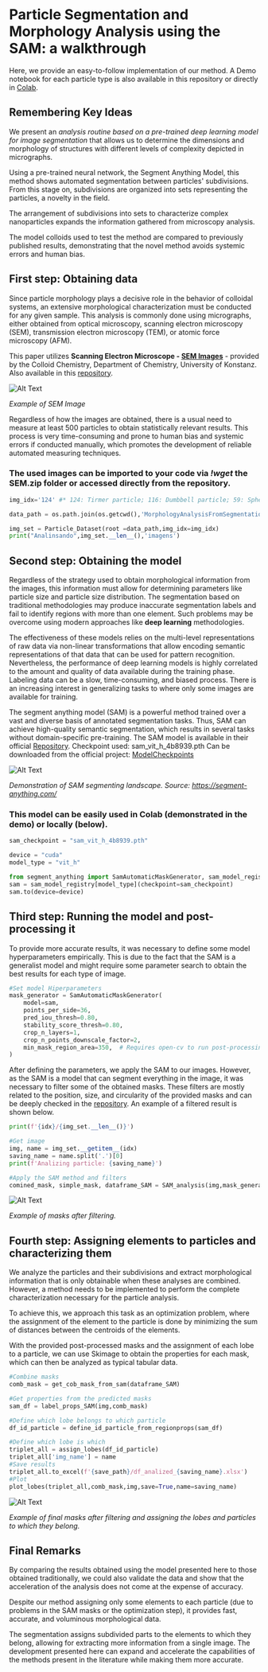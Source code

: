 # Particle Segmentation and Morphology Analysis using the SAM: a walkthrough

Here, we provide an easy-to-follow implementation of our method. A Demo notebook for each particle type is also available in this repository or directly in [Colab](https://drive.google.com/file/d/1EA-tuy8JxlPsfaHJCIxxFr-0hhbGmvRD/view?usp=sharing).

## Remembering Key Ideas

We present an *analysis routine based on a pre-trained deep learning model for image segmentation* that allows us to determine the dimensions and morphology of structures with different levels of complexity depicted in micrographs.

Using a pre-trained neural network, the Segment Anything Model, this method shows automated segmentation between particles' subdivisions. From this stage on, subdivisions are organized into sets representing the particles, a novelty in the field.

The arrangement of subdivisions into sets to characterize complex nanoparticles expands the information gathered from microscopy analysis.

The model colloids used to test the method are compared to previously published results, demonstrating that the novel method avoids systemic errors and human bias.

## First step: Obtaining data

Since particle morphology plays a decisive role in the behavior of colloidal systems, an extensive morphological characterization must be conducted for any given sample. This analysis is commonly done using micrographs, either obtained from optical microscopy, scanning electron microscopy (SEM), transmission electron microscopy (TEM), or atomic force microscopy (AFM). 

This paper utilizes **Scanning Electron Microscope - [SEM Images](https://cloud.uni-konstanz.de/index.php/s/ajGGXeKxm4PYkjg?path=%2FDataset)** - provided by the Colloid Chemistry, Department of Chemistry, University of Konstanz. Also available in this [repository](Dataset). 

![Alt Text](/images_plots/SEM_example.png)

*Example of SEM Image* 

Regardless of how the images are obtained, there is a usual need to measure at least 500 particles to obtain statistically relevant results. This process is very time-consuming and prone to human bias and systemic errors if conducted manually, which promotes the development of reliable automated measuring techniques.

### The used images can be imported to your code via *!wget* the SEM.zip folder or accessed directly from the repository.

```python
img_idx='124' #* 124: Tirmer particle; 116: Dumbbell particle; 59: Sphere particle

data_path = os.path.join(os.getcwd(),'MorphologyAnalysisFromSegmentation', 'Dataset', 'SEM')

img_set = Particle_Dataset(root =data_path,img_idx=img_idx)
print("Analinsando",img_set.__len__(),'imagens')
```

## Second step: Obtaining the model

Regardless of the strategy used to obtain morphological information from the images, this information must allow for determining parameters like particle size and particle size distribution. The segmentation based on traditional methodologies may produce inaccurate segmentation labels and fail to identify regions with more than one element. Such problems may be overcome using modern approaches like **deep learning** methodologies.

The effectiveness of these models relies on the multi-level representations of raw data via non-linear transformations that allow encoding semantic representations of that data that can be used for pattern recognition. Nevertheless, the performance of deep learning models is highly correlated to the amount and quality of data available during the training phase. Labeling data can be a slow, time-consuming, and biased process. There is an increasing interest in generalizing tasks to where only some images are available for training. 

The segment anything model (SAM) is a powerful method trained over a vast and diverse basis of annotated segmentation tasks. Thus, SAM can achieve high-quality semantic segmentation, which results in several tasks without domain-specific pre-training. The SAM model is available in their official [Repository](https://github.com/facebookresearch/segment-anything#installation). Checkpoint used: sam_vit_h_4b8939.pth Can be downloaded from the official project: [ModelCheckpoints](https://github.com/facebookresearch/segment-anything#installation)


![Alt Text](/images_plots/demonstrations/SAMDemo.gif)

*Demonstration of SAM segmenting landscape. Source: https://segment-anything.com/*

### This model can be easily used in Colab (demonstrated in the demo) or locally (below).

```python
sam_checkpoint = "sam_vit_h_4b8939.pth"

device = "cuda"
model_type = "vit_h"

from segment_anything import SamAutomaticMaskGenerator, sam_model_registry
sam = sam_model_registry[model_type](checkpoint=sam_checkpoint)
sam.to(device=device)

```

## Third step: Running the model and post-processing it

To provide more accurate results, it was necessary to define some model hyperparameters empirically. This is due to the fact that the SAM is a generalist model and might require some parameter search to obtain the best results for each type of image. 

```python
#Set model Hiperparameters
mask_generator = SamAutomaticMaskGenerator(
    model=sam,
    points_per_side=36,
    pred_iou_thresh=0.80,
    stability_score_thresh=0.80,
    crop_n_layers=1,
    crop_n_points_downscale_factor=2,
    min_mask_region_area=350,  # Requires open-cv to run post-processing
)
```

After defining the parameters, we apply the SAM to our images. However, as the SAM is a model that can segment everything in the image, it was necessary to filter some of the obtained masks. These filters are mostly related to the position, size, and circularity of the provided masks and can be deeply checked in the [repository](SAM-BasedMethod\particle_seg.py). An example of a filtered result is shown below.

```python
print(f'{idx}/{img_set.__len__()}')

#Get image
img, name = img_set.__getitem__(idx)
saving_name = name.split('.')[0]
print(f'Analizing particle: {saving_name}')

#Apply the SAM method and filters 
comined_mask, simple_mask, dataframe_SAM = SAM_analysis(img,mask_generator)

```

![Alt Text](images_plots/demonstrations/mask_124_00.png)

*Example of masks after filtering.*

## Fourth step: Assigning elements to particles and characterizing them

We analyze the particles and their subdivisions and extract morphological information that is only obtainable when these analyses are combined. However, a method needs to be implemented to perform the complete characterization necessary for the particle analysis. 

To achieve this, we approach this task as an optimization problem, where the assignment of the element to the particle is done by minimizing the sum of distances between the centroids of the elements. 

With the provided post-processed masks and the assignment of each lobe to a particle, we can use Skimage to obtain the properties for each mask, which can then be analyzed as typical tabular data.

```python
#Combine masks
comb_mask = get_cob_mask_from_sam(dataframe_SAM)

#Get properties from the predicted masks
sam_df = label_props_SAM(img,comb_mask)

#Define which lobe belongs to which particle
df_id_particle = define_id_particle_from_regionprops(sam_df)

#Define which lobe is which
triplet_all = assign_lobes(df_id_particle)
triplet_all['img_name'] = name
#Save results
triplet_all.to_excel(f'{save_path}/df_analized_{saving_name}.xlsx')
#Plot
plot_lobes(triplet_all,comb_mask,img,save=True,name=saving_name)
```
![Alt Text](/SAM-BasedMethod/results/trimers/result_example_124_00.png)

*Example of final masks after filtering and assigning the lobes and particles to which they belong.*


## Final Remarks 

By comparing the results obtained using the model presented here to those obtained traditionally, we could also validate the data and show that the acceleration of the analysis does not come at the expense of accuracy. 

Despite our method assigning only some elements to each particle (due to problems in the SAM masks or the optimization step), it provides fast, accurate, and voluminous morphological data.

The segmentation assigns subdivided parts to the elements to which they belong, allowing for extracting more information from a single image. The development presented here can expand and accelerate the capabilities of the methods present in the literature while making them more accurate. 

